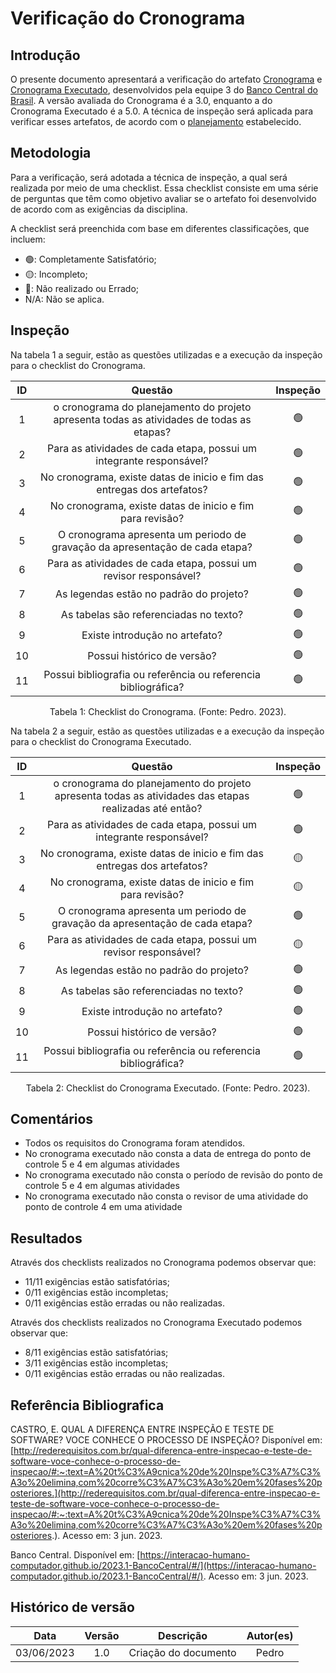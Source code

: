 # Verificação do Cronograma

## Introdução

O presente documento apresentará a verificação do artefato [Cronograma](https://interacao-humano-computador.github.io/2023.1-BancoCentral/#/planejamento/cronograma) e [Cronograma Executado](https://interacao-humano-computador.github.io/2023.1-BancoCentral/#/planejamento/cronograma_realizado), desenvolvidos pela equipe 3 do [Banco Central do Brasil](https://interacao-humano-computador.github.io/2023.1-BancoCentral/). A versão avaliada do Cronograma é a 3.0, enquanto a do Cronograma Executado é a 5.0. A técnica de inspeção será aplicada para verificar esses artefatos, de acordo com o [planejamento](../planejamento.md) estabelecido.

## Metodologia

Para a verificação, será adotada a técnica de inspeção, a qual será realizada por meio de uma checklist. Essa checklist consiste em uma série de perguntas que têm como objetivo avaliar se o artefato foi desenvolvido de acordo com as exigências da disciplina.

A checklist será preenchida com base em diferentes classificações, que incluem:

* 🟢: Completamente Satisfatório;
* 🟡: Incompleto;
* 🔴: Não realizado ou Errado;
* N/A: Não se aplica.

## Inspeção

Na tabela 1 a seguir, estão as questões utilizadas e a execução da inspeção para o checklist do Cronograma.

<center>

| ID |                                         Questão                                         | Inspeção |
| :-: | :---------------------------------------------------------------------------------------: | :--------: |
| 1 | o cronograma do planejamento do projeto apresenta todas as atividades de todas as etapas? |     🟢     |
| 2 |           Para as atividades de cada etapa, possui um integrante responsável?           |     🟢     |
| 3 |          No cronograma, existe datas de inicio e fim das entregas dos artefatos?          |     🟢     |
| 4 |                No cronograma, existe datas de inicio e fim para revisão?                |     🟢     |
| 5 |     O cronograma apresenta um periodo de gravação da apresentação de cada etapa?     |     🟢     |
| 6 |             Para as atividades de cada etapa, possui um revisor responsável?             |     🟢     |
| 7 |                         As legendas estão no padrão do projeto?                         |     🟢     |
| 8 |                          As tabelas são referenciadas no texto?                          |     🟢     |
| 9 |                             Existe introdução no artefato?                             |     🟢     |
| 10 |                               Possui histórico de versão?                               |     🟢     |
| 11 |             Possui bibliografia ou referência ou referencia bibliográfica?             |     🟢     |

<div style="text-align: center">
    <p> Tabela 1: Checklist do Cronograma. (Fonte: Pedro. 2023).</p>
</div>

</center>

Na tabela 2 a seguir, estão as questões utilizadas e a execução da inspeção para o checklist do Cronograma Executado.

<center>

| ID |                                                 Questão                                                 | Inspeção |
| :-: | :------------------------------------------------------------------------------------------------------: | :--------: |
| 1 | o cronograma do planejamento do projeto apresenta todas as atividades das etapas realizadas até então? |     🟢     |
| 2 |                   Para as atividades de cada etapa, possui um integrante responsável?                   |     🟢     |
| 3 |                 No cronograma, existe datas de inicio e fim das entregas dos artefatos?                 |     🟡     |
| 4 |                        No cronograma, existe datas de inicio e fim para revisão?                        |     🟡     |
| 5 |             O cronograma apresenta um periodo de gravação da apresentação de cada etapa?             |     🟢     |
| 6 |                    Para as atividades de cada etapa, possui um revisor responsável?                    |     🟡     |
| 7 |                                As legendas estão no padrão do projeto?                                |     🟢     |
| 8 |                                 As tabelas são referenciadas no texto?                                 |     🟢     |
| 9 |                                     Existe introdução no artefato?                                     |     🟢     |
| 10 |                                      Possui histórico de versão?                                      |     🟢     |
| 11 |                     Possui bibliografia ou referência ou referencia bibliográfica?                     |     🟢     |

<div style="text-align: center">
    <p> Tabela 2: Checklist do Cronograma Executado. (Fonte: Pedro. 2023).</p>
</div>

</center>

## Comentários

* Todos os requisitos do Cronograma foram atendidos.
* No cronograma executado não consta a data de entrega do ponto de controle 5 e 4 em algumas atividades
* No cronograma executado não consta o período de revisão do ponto de controle 5 e 4 em algumas atividades
* No cronograma executado não consta o revisor de uma atividade do ponto de controle 4 em uma atividade

## Resultados

Através dos checklists realizados no Cronograma podemos observar que:

* 11/11 exigências estão satisfatórias;
* 0/11 exigências estão incompletas;
* 0/11 exigências estão erradas ou não realizadas.

Através dos checklists realizados no Cronograma Executado podemos observar que:

* 8/11 exigências estão satisfatórias;
* 3/11 exigências estão incompletas;
* 0/11 exigências estão erradas ou não realizadas.

## Referência Bibliografica

CASTRO, E. QUAL A DIFERENÇA ENTRE INSPEÇÃO E TESTE DE SOFTWARE? VOCE CONHECE O PROCESSO DE INSPEÇÃO? Disponível em: [http://rederequisitos.com.br/qual-diferenca-entre-inspecao-e-teste-de-software-voce-conhece-o-processo-de-inspecao/#:~:text=A%20t%C3%A9cnica%20de%20Inspe%C3%A7%C3%A3o%20elimina,com%20corre%C3%A7%C3%A3o%20em%20fases%20posteriores.](http://rederequisitos.com.br/qual-diferenca-entre-inspecao-e-teste-de-software-voce-conhece-o-processo-de-inspecao/#:~:text=A%20t%C3%A9cnica%20de%20Inspe%C3%A7%C3%A3o%20elimina,com%20corre%C3%A7%C3%A3o%20em%20fases%20posteriores.). Acesso em: 3 jun. 2023.

Banco Central. Disponível em: [https://interacao-humano-computador.github.io/2023.1-BancoCentral/#/](https://interacao-humano-computador.github.io/2023.1-BancoCentral/#/). Acesso em: 3 jun. 2023.‌
‌

## Histórico de versão

|    Data    | Versão |      Descrição      | Autor(es) |
| :--------: | :-----: | :--------------------: | :-------: |
| 03/06/2023 |   1.0   | Criação do documento |   Pedro   |
